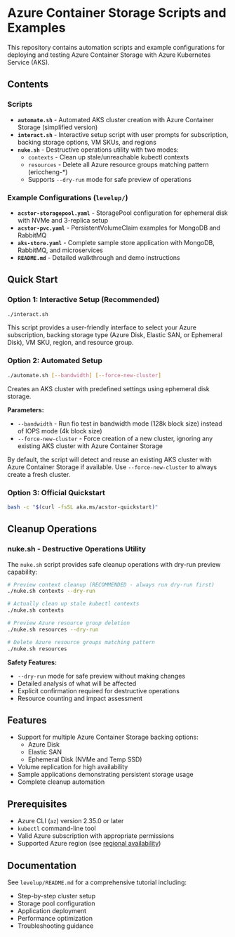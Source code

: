# Azure Container Storage Scripts and Examples

This repository contains automation scripts and example configurations for deploying and testing Azure Container Storage with Azure Kubernetes Service (AKS).

## Contents

### Scripts

- **`automate.sh`** - Automated AKS cluster creation with Azure Container Storage (simplified version)
- **`interact.sh`** - Interactive setup script with user prompts for subscription, backing storage options, VM SKUs, and regions  
- **`nuke.sh`** - Destructive operations utility with two modes:
  - `contexts` - Clean up stale/unreachable kubectl contexts
  - `resources` - Delete all Azure resource groups matching pattern (ericcheng-*)
  - Supports `--dry-run` mode for safe preview of operations

### Example Configurations (`levelup/`)

- **`acstor-storagepool.yaml`** - StoragePool configuration for ephemeral disk with NVMe and 3-replica setup
- **`acstor-pvc.yaml`** - PersistentVolumeClaim examples for MongoDB and RabbitMQ
- **`aks-store.yaml`** - Complete sample store application with MongoDB, RabbitMQ, and microservices
- **`README.md`** - Detailed walkthrough and demo instructions

## Quick Start

### Option 1: Interactive Setup (Recommended)

```bash
./interact.sh
```

This script provides a user-friendly interface to select your Azure subscription, backing storage type (Azure Disk, Elastic SAN, or Ephemeral Disk), VM SKU, region, and resource group.

### Option 2: Automated Setup

```bash
./automate.sh [--bandwidth] [--force-new-cluster]
```

Creates an AKS cluster with predefined settings using ephemeral disk storage.

**Parameters:**

- `--bandwidth` - Run fio test in bandwidth mode (128k block size) instead of IOPS mode (4k block size)
- `--force-new-cluster` - Force creation of a new cluster, ignoring any existing AKS cluster with Azure Container Storage

By default, the script will detect and reuse an existing AKS cluster with Azure Container Storage if available. Use `--force-new-cluster` to always create a fresh cluster.

### Option 3: Official Quickstart

```bash
bash -c "$(curl -fsSL aka.ms/acstor-quickstart)"
```

## Cleanup Operations

### nuke.sh - Destructive Operations Utility

The `nuke.sh` script provides safe cleanup operations with dry-run preview capability:

```bash
# Preview context cleanup (RECOMMENDED - always run dry-run first)
./nuke.sh contexts --dry-run

# Actually clean up stale kubectl contexts
./nuke.sh contexts

# Preview Azure resource group deletion
./nuke.sh resources --dry-run 

# Delete Azure resource groups matching pattern
./nuke.sh resources
```

**Safety Features:**

- `--dry-run` mode for safe preview without making changes
- Detailed analysis of what will be affected
- Explicit confirmation required for destructive operations
- Resource counting and impact assessment

## Features

- Support for multiple Azure Container Storage backing options:
  - Azure Disk
  - Elastic SAN  
  - Ephemeral Disk (NVMe and Temp SSD)
- Volume replication for high availability
- Sample applications demonstrating persistent storage usage
- Complete cleanup automation

## Prerequisites

- Azure CLI (`az`) version 2.35.0 or later
- `kubectl` command-line tool
- Valid Azure subscription with appropriate permissions
- Supported Azure region (see [regional availability](https://learn.microsoft.com/en-us/azure/storage/container-storage/container-storage-introduction#regional-availability))

## Documentation

See `levelup/README.md` for a comprehensive tutorial including:

- Step-by-step cluster setup
- Storage pool configuration  
- Application deployment
- Performance optimization
- Troubleshooting guidance
